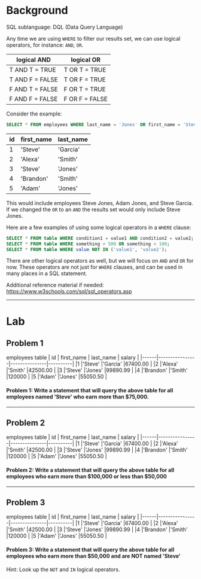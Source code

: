 # Background
 SQL sublanguage: DQL (Data Query Language)

 Any time we are using `WHERE` to filter our results set, we can use logical operators, for instance: `AND`, `OR`.

 |   logical AND     |    logical OR    |
 |-------------------|------------------|
 | T AND T = TRUE    |  T OR T = TRUE   |
 | T AND F = FALSE   |  T OR F = TRUE   |
 | F AND T = FALSE   |  F OR T = TRUE   |
 | F AND F = FALSE   |  F OR F = FALSE  |


 Consider the example:
```sql      
SELECT * FROM employees WHERE last_name = 'Jones' OR first_name = 'Steve';
```

   |  id  |   first_name   |   last_name   |
   |------|----------------|---------------|
   |1     |'Steve'         |'Garcia'       |
   |2     |'Alexa'         |'Smith'        |
   |3     |'Steve'         |'Jones'        |
   |4     |'Brandon'       |'Smith'        |
   |5     |'Adam'          |'Jones'        |

 This would include employees Steve Jones, Adam Jones, and Steve Garcia. If we changed the `OR` to an `AND`
 the results set would only include Steve Jones.

Here are a few examples of using some logical operators in a `WHERE` clause:
```sql
SELECT * FROM table WHERE condition1 = value1 AND condition2 = value2;
SELECT * FROM table WHERE something > 500 OR something < 100;
SELECT * FROM table WHERE value NOT IN ('value1', 'value2');
```

 There are other logical operators as well, but we will focus on `AND` and `OR` for now. These operators are not just for
 `WHERE` clauses, and can be used in many places in a SQL statement.

 Additional reference material if needed: https://www.w3schools.com/sql/sql_operators.asp

- - - 

# Lab

## Problem 1
employees table
|  id  |   first_name   |   last_name   |  salary  |
|------|----------------|---------------|----------|
|1     |'Steve'         |'Garcia'       |67400.00  |
|2     |'Alexa'         |'Smith'        |42500.00  |
|3     |'Steve'         |'Jones'        |99890.99  |
|4     |'Brandon'       |'Smith'        |120000    |
|5     |'Adam'          |'Jones'        |55050.50  |

#### Problem 1: Write a statement that will query the above table for all employees named 'Steve' who earn more than $75,000.

- - -

## Problem 2 
employees table
|  id  |   first_name   |   last_name   |  salary  |
|------|----------------|---------------|----------|
|1     |'Steve'         |'Garcia'       |67400.00  |
|2     |'Alexa'         |'Smith'        |42500.00  |
|3     |'Steve'         |'Jones'        |99890.99  |
|4     |'Brandon'       |'Smith'        |120000    |
|5     |'Adam'          |'Jones'        |55050.50  |

#### Problem 2: Write a statement that will query the above table for all employees who earn more than $100,000 or less than $50,000

- - -

## Problem 3 
employees table
|  id  |   first_name   |   last_name   |  salary  |
|------|----------------|---------------|----------|
|1     |'Steve'         |'Garcia'       |67400.00  |
|2     |'Alexa'         |'Smith'        |42500.00  |
|3     |'Steve'         |'Jones'        |99890.99  |
|4     |'Brandon'       |'Smith'        |120000    |
|5     |'Adam'          |'Jones'        |55050.50  |

#### Problem 3: Write a statement that will query the above table for all employees who earn more than $50,000 and are NOT named 'Steve'

Hint: Look up the `NOT` and `IN` logical operators.